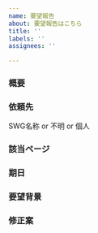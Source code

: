 ```yaml
---
name: 要望報告
about: 要望報告はこちら
title: ''
labels: ''
assignees: ''

---
```


### 概要

### 依頼先
SWG名称 or 不明 or 個人

### 該当ページ

### 期日

### 要望背景

<!-- 要望のメリット、理由等を記載 -->

### 修正案

<!-- どのようにしてほしいかをなるべく具体的に記載 -->
